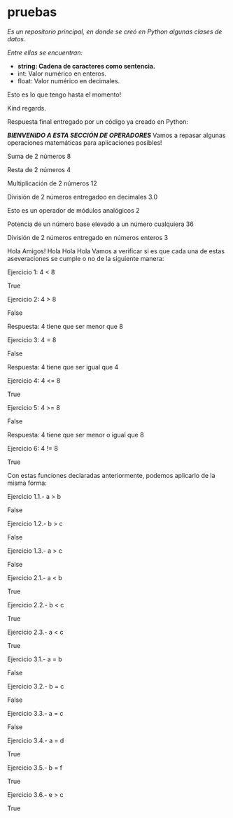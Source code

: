 # pruebas

_Es un repositorio principal, en donde se creó en Python algunas clases de datos._

_Entre ellas se encuentran:_

- **string: Cadena de caracteres como sentencia.**
- int: Valor numérico en enteros.
- float: Valor numérico en decimales.

Esto es lo que tengo hasta el momento!

Kind regards.

Respuesta final entregado por un código ya creado en Python:

***********BIENVENIDO A ESTA SECCIÓN DE OPERADORES***********
Vamos a repasar algunas operaciones matemáticas para aplicaciones posibles!

Suma de 2 números
8

Resta de 2 números
4

Multiplicación de 2 números
12

División de 2 números entregadoo en decimales
3.0

Esto es un operador de módulos analógicos
2

Potencia de un número base elevado a un número cualquiera
36

División de 2 números entregado en números enteros
3

Hola Amigos!
Hola Hola Hola
Vamos a verificar si es que cada una de estas aseveraciones se cumple o no de la siguiente manera:

Ejercicio 1: 4 < 8

True

Ejercicio 2: 4 > 8

False

Respuesta: 4 tiene que ser menor que 8

Ejercicio 3: 4 = 8

False

Respuesta: 4 tiene que ser igual que 4

Ejercicio 4: 4 <= 8

True

Ejercicio 5: 4 >= 8

False

Respuesta: 4 tiene que ser menor o igual que 8

Ejercicio 6: 4 != 8

True

Con estas funciones declaradas anteriormente, podemos aplicarlo de la misma forma:

Ejercicio 1.1.- a > b

False

Ejercicio 1.2.- b > c

False

Ejercicio 1.3.- a > c

False

Ejercicio 2.1.- a < b

True

Ejercicio 2.2.- b < c

True

Ejercicio 2.3.- a < c

True

Ejercicio 3.1.- a = b

False

Ejercicio 3.2.- b = c

False

Ejercicio 3.3.- a = c

False

Ejercicio 3.4.- a = d

True

Ejercicio 3.5.- b = f

True

Ejercicio 3.6.- e > c

True
